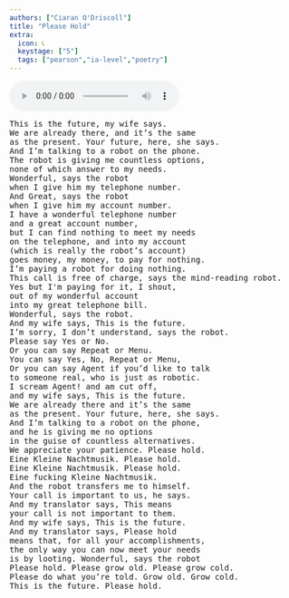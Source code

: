 ```yaml
---
authors: ["Ciaran O'Driscoll"]
title: "Please Hold"
extra:
  icon: 📞
  keystage: ["5"]
  tags: ["pearson","ia-level","poetry"]
---
```


<audio class=center loop preload=metadata controls src="/files/mozart.mp3" type="audio/mpeg" id="audioPlayer">
</audio>

<pre class="language-pre">
This is the future, my wife says.
We are already there, and it’s the same
as the present. Your future, here, she says.
And I’m talking to a robot on the phone.
The robot is giving me countless options,
none of which answer to my needs.
Wonderful, says the robot
when I give him my telephone number.
And Great, says the robot
when I give him my account number.
I have a wonderful telephone number
and a great account number,
but I can find nothing to meet my needs
on the telephone, and into my account
(which is really the robot’s account)
goes money, my money, to pay for nothing.
I’m paying a robot for doing nothing.
This call is free of charge, says the mind-reading robot.
Yes but I'm paying for it, I shout,
out of my wonderful account
into my great telephone bill.
Wonderful, says the robot.
And my wife says, This is the future.
I’m sorry, I don’t understand, says the robot.
Please say Yes or No.
Or you can say Repeat or Menu.
You can say Yes, No, Repeat or Menu,
Or you can say Agent if you’d like to talk
to someone real, who is just as robotic.
I scream Agent! and am cut off,
and my wife says, This is the future.
We are already there and it’s the same
as the present. Your future, here, she says.
And I’m talking to a robot on the phone,
and he is giving me no options
in the guise of countless alternatives.
We appreciate your patience. Please hold.
Eine Kleine Nachtmusik. Please hold.
Eine Kleine Nachtmusik. Please hold.
Eine fucking Kleine Nachtmusik.
And the robot transfers me to himself.
Your call is important to us, he says.
And my translator says, This means
your call is not important to them.
And my wife says, This is the future.
And my translator says, Please hold
means that, for all your accomplishments,
the only way you can now meet your needs
is by looting. Wonderful, says the robot
Please hold. Please grow old. Please grow cold.
Please do what you’re told. Grow old. Grow cold.
This is the future. Please hold.
</pre>
